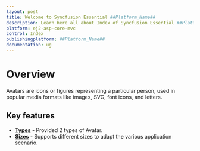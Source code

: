 ```yaml
---
layout: post
title: Welcome to Syncfusion Essential ##Platform_Name##
description: Learn here all about Index of Syncfusion Essential ##Platform_Name## widgets based on HTML5 and jQuery.
platform: ej2-asp-core-mvc
control: Index
publishingplatform: ##Platform_Name##
documentation: ug
---
```


# Overview

Avatars are icons or figures representing a particular person, used in popular media formats like images, SVG, font icons, and letters.

## Key features

* **[Types](./types)** - Provided 2 types of Avatar.
* **[Sizes](./types/#avatar-size)** - Supports different sizes to adapt the various application scenario.